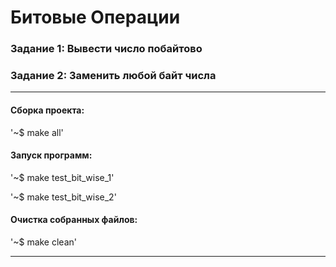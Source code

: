 # Битовые Операции
### Задание 1: Вывести число побайтово
### Задание 2: Заменить любой байт числа
____

#### Сборка проекта:

'~$ make all'

#### Запуск программ:

'~$ make test_bit_wise_1'

'~$ make test_bit_wise_2'

#### Очистка собранных файлов:

'~$ make clean'
____
